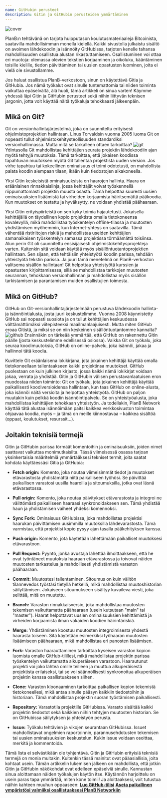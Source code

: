 ```yaml
---
name: GitHubin perusteet
description: Gitin ja GitHubin perusteiden ymmärtäminen
---
```


![cover](assets/cover.webp)

PlanB:n tehtävänä on tarjota huipputason koulutusmateriaaleja Bitcoinista, saatavilla mahdollisimman monella kielellä. Kaikki sivustolla julkaistu sisältö on avoimen lähdekoodin ja isännöity GitHubissa, tarjoten kenelle tahansa mahdollisuuden osallistua alustan rikastuttamiseen. Osallistuminen voi ottaa eri muotoja: olemassa olevien tekstien korjaaminen ja oikoluku, kääntäminen toisille kielille, tiedon päivittäminen tai uusien opastusten luominen, joita ei vielä ole sivustollamme.

Jos haluat osallistua PlanB-verkostoon, sinun on käytettävä Gitia ja GitHubia. Jos nämä työkalut ovat sinulle tuntemattomia tai niiden toiminta vaikuttaa epäselvältä, älä huoli, tämä artikkeli on sinua varten! Käymme yhdessä läpi Gitin ja GitHubin perusteet sekä niihin liittyvän teknisen jargonin, jotta voit käyttää näitä työkaluja tehokkaasti jälkeenpäin.

## Mikä on Git?

Git on versionhallintajärjestelmä, joka on suunniteltu erityisesti ohjelmistoprojektien hallintaan. Linus Torvaldsin vuonna 2005 luoma Git on nopeasti tullut ohjelmistokehitysteollisuuden standardiksi versionhallinnassa. Mutta mitä se tarkalleen ottaen tarkoittaa?
![git](assets/1.webp)
Ydintasolla Git mahdollistaa kehittäjien seurata projektin lähdekoodiin ajan myötä tehtyjä muutoksia. Tämä tarkoittaa, että jokaisen koodissa tapahtuvan muutoksen myötä Git tallentaa projektista uuden version. Jos virhe tapahtuu tai kokeellinen ominaisuus ei toimi odotetusti, on mahdollista palata koodin aiempaan tilaan, ikään kuin tiedostojen aikakoneella.

Yksi Gitin keskeisistä ominaisuuksista on haarojen hallinta. Haara on eräänlainen rinnakkaislinja, jossa kehittäjät voivat työskennellä riippumattomasti projektin muusta osasta. Tämä helpottaa suuresti uusien ominaisuuksien lisäämistä tai virheiden korjaamista häiritsemättä pääkoodia. Kun muutokset on testattu ja hyväksytty, ne voidaan yhdistää päähaaraan.

Yksi Gitin erityispiirteistä on sen kyky toimia hajautetusti. Jokaisella kehittäjällä on täydellinen kopio projektista omalla tietokoneensa kovalevyllä, mikä mahdollistaa työskentelyn offline-tilassa ja muutosten yhdistämisen myöhemmin, kun Internet-yhteys on saatavilla. Tämä vähentää ristiriitojen riskiä ja mahdollistaa useiden kehittäjien samanaikaisen työskentelyn samassa projektissa törmäämättä toisiinsa.
Alun perin Git oli suunniteltu ensisijaisesti ohjelmistokehitysprojekteja varten. Kuitenkin sitä voidaan käyttää myös sisällöntuotantoprojektien hallintaan. Sen sijaan, että tehtäisiin yhteistyötä koodin parissa, tehdään yhteistyötä tekstin parissa. Ja juuri tämä menetelmä on PlanB-verkoston valitsema sisällön hallintaan! Git helpottaa yhteistyötä kurssien ja opastusten kirjoittamisessa, sillä se mahdollistaa tarkkojen muutosten seurannan, tehokkaan versionhallinnan ja mahdollistaa myös sisällön tarkistamisen ja parantamisen muiden osallistujien toimesta.
## Mikä on GitHub?

GitHub on Git-versionhallintajärjestelmään perustuva lähdekoodin hallinta- ja isännöintialusta, josta juuri keskustelimme. Vuonna 2008 käynnistetty GitHub sai nopeasti suosiota ja on tullut kehittäjien keskuudessa välttämättömäksi viitepisteeksi maailmanlaajuisesti. Mutta miten GitHub eroaa Gitistä, ja miksi se on niin keskeinen sisällöntuotantomme kannalta?
![github](assets/2.webp)
Ensinnäkin on tärkeää ymmärtää, että GitHub on rakennettu Gitin päälle (josta keskustelimme edellisessä osiossa). Vaikka Git on työkalu, joka seuraa koodimuutoksia, GitHub on online-palvelu, joka isännöi, jakaa ja hallinnoi tätä koodia.

Kuvittele Git eräänlaisena lokikirjana, jota jokainen kehittäjä käyttää omalla tietokoneellaan tallentaakseen kaikki projektinsa muutokset. GitHub puolestaan on kuin julkinen kirjasto, jossa kaikki nämä lokikirjat voidaan jakaa, verrata ja yhdistää.
Gitin ja GitHubin välisen perustavanlaatuisen eron muodostaa niiden toiminto: Git on työkalu, jota jokainen kehittäjä käyttää paikallisesti koodiversioidensa hallintaan, kun taas GitHub on online-alusta, joka isännöi näitä versioita ja helpottaa yhteistyötä.
GitHub on paljon muutakin kuin pelkkä koodin isännöintipalvelu. Se on yhteistyöalusta, joka mahdollistaa kehittäjien tehokkaan yhteistyön. Ja todellakin, PlanB Network käyttää tätä alustaa isännöimään paitsi kaikkea verkkosivuston toimintaa ohjaavaa koodia, myös – ja tämä on meille kiinnostavaa – kaikkea sisältöä (oppaat, koulutukset, resurssit...).

## Joitakin teknisiä termejä

Gitin ja GitHubin parissa törmäät komentoihin ja ominaisuuksiin, joiden nimet saattavat vaikuttaa monimutkaisilta. Tässä viimeisessä osassa tarjoan yksinkertaisia määritelmiä ymmärtääksesi tekniset termit, joita saatat kohdata käyttäessäsi Gitia ja GitHubia:

- **Fetch origin:** Komento, joka noutaa viimeisimmät tiedot ja muutokset etävarastosta yhdistämättä niitä paikalliseen työhösi. Se päivittää paikallisen varastosi uusilla haaroilla ja sitoumuksilla, jotka ovat läsnä etävarastossa.

- **Pull origin:** Komento, joka noutaa päivitykset etävarastosta ja integroi ne välittömästi paikalliseen haaraasi synkronoidakseen sen. Tämä yhdistää haun ja yhdistämisen vaiheet yhdeksi komennoksi.
- **Sync Fork:** Ominaisuus GitHubissa, joka mahdollistaa projektisi haarukan päivittämisen uusimmilla muutoksilla lähdevarastosta. Tämä varmistaa, että projektisi kopio pysyy ajan tasalla pääkehityksen kanssa.
- **Push origin:** Komento, jota käytetään lähettämään paikalliset muutoksesi etävarastoon.

- **Pull Request:** Pyyntö, jonka avustaja lähettää ilmoittaakseen, että he ovat työntäneet muutoksia haaraan etävarastossa ja toivovat näiden muutosten tarkastelua ja mahdollisesti yhdistämistä varaston päähaaraan.

- **Commit:** Muutostesi tallentaminen. Sitoumus on kuin välitön tilannevedos työstäsi tietyllä hetkellä, mikä mahdollistaa muutoshistorian säilyttämisen. Jokaiseen sitoumukseen sisältyy kuvaileva viesti, joka selittää, mitä on muutettu.

- **Branch:** Varaston rinnakkaisversio, joka mahdollistaa muutosten tekemisen vaikuttamatta päähaaraan (usein kutsutaan "main" tai "master"). Haarat helpottavat uusien ominaisuuksien kehittämistä ja virheiden korjaamista ilman vakaiden koodien häirintäriskiä.

- **Merge:** Yhdistäminen koostuu muutosten integroimisesta yhdestä haarasta toiseen. Sitä käytetään esimerkiksi työhaaran muutosten lisäämiseen päähaaraan, mikä mahdollistaa eri panosten lisäämisen.

- **Fork:** Varaston haarauttaminen tarkoittaa kyseisen varaston kopion luomista omalle GitHub-tilillesi, mikä mahdollistaa projektin parissa työskentelyn vaikuttamatta alkuperäiseen varastoon. Haarautunut projekti voi joko lähteä omille teilleen ja muuttua alkuperäisestä projektista erilaiseksi, tai se voi säännöllisesti synkronoitua alkuperäisen projektin kanssa osallistuakseen siihen.

- **Clone:** Varaston kloonaaminen tarkoittaa paikallisen kopion tekemistä tietokoneellesi, mikä antaa sinulle pääsyn kaikkiin tiedostoihin ja historiaan. Tämä mahdollistaa projektin suoran työstämisen paikallisesti.

- **Repository:** Varastotila projektille GitHubissa. Varasto sisältää kaikki projektin tiedostot sekä kaikkien niihin tehtyjen muutosten historian. Se on GitHubissa säilytyksen ja yhteistyön perusta.

- **Issue:** Työkalu tehtävien ja vikojen seurantaan GitHubissa. Issuet mahdollistavat ongelmien raportoinnin, parannusehdotusten tekemisen tai uusien ominaisuuksien keskustelun. Kukin issue voidaan osoittaa, merkitä ja kommentoida.

Tämä lista ei selvästikään ole tyhjentävä. Gitin ja GitHubin erityisiä teknisiä termejä on monia muitakin. Kuitenkin tässä mainitut ovat pääasiallisia, joita kohtaat usein.
Tämän artikkelin lukemisen jälkeen on mahdollista, että jotkin Gitin ja GitHubin näkökohdat ovat edelleen epäselviä sinulle. Kannustan sinua aloittamaan näiden työkalujen käytön itse. Käytännön harjoittelu on usein paras tapa ymmärtää, miten kone toimii! Ja aloittaaksesi, voit tutustua näihin kahteen muuhun oppaaseen:
**[Luo GitHub-tilisi](https://planb.network/tutorials/others/contribution/create-github-account-a75fc39d-f0d0-44dc-9cd5-cd94aee0c07c)**
**[Aseta paikallinen ympäristösi valmiiksi osallistuaksesi PlanB Networkiin](https://planb.network/tutorials/others/contribution/github-desktop-work-environment-5862003b-9d76-47f5-a9e0-5ec74256a8ba)**